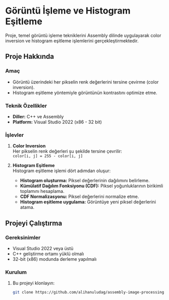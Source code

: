 # Görüntü İşleme ve Histogram Eşitleme

 Proje, temel görüntü işleme tekniklerini Assembly dilinde uygulayarak color inversion ve histogram eşitleme işlemlerini gerçekleştirmektedir.

## Proje Hakkında

### Amaç
- Görüntü üzerindeki her pikselin renk değerlerini tersine çevirme (color inversion).
- Histogram eşitleme yöntemiyle görüntünün kontrastını optimize etme.

### Teknik Özellikler
- **Diller:** C++ ve Assembly
- **Platform:** Visual Studio 2022 (x86 - 32 bit)


### İşlevler
1. **Color Inversion**  
   Her pikselin renk değerleri şu şekilde tersine çevrilir:  
   `color[i, j] = 255 - color[i, j]`
   
2. **Histogram Eşitleme**  
   Histogram eşitleme işlemi dört adımdan oluşur:
   - **Histogram oluşturma:** Piksel değerlerinin dağılımını belirleme.
   - **Kümülatif Dağılım Fonksiyonu (CDF):** Piksel yoğunluklarının birikimli toplamını hesaplama.
   - **CDF Normalizasyonu:** Piksel değerlerini normalize etme.
   - **Histogram eşitleme uygulama:** Görüntüye yeni piksel değerlerini atama.

## Projeyi Çalıştırma

### Gereksinimler
- Visual Studio 2022 veya üstü
- C++ geliştirme ortamı yüklü olmalı
- 32-bit (x86) modunda derleme yapılmalı

### Kurulum
1. Bu projeyi klonlayın:
   ```bash
   git clone https://github.com/alihanuludag/assembly-image-processing.git
